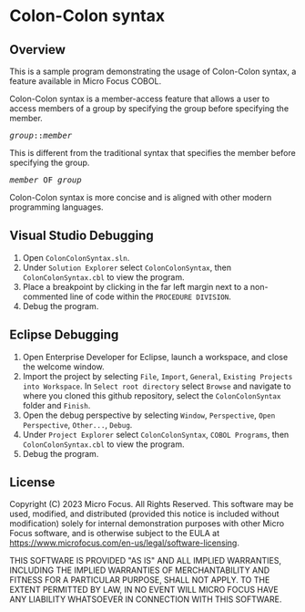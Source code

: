 # Colon-Colon syntax

## Overview

This is a sample program demonstrating the usage of Colon-Colon syntax, a feature available in Micro Focus COBOL.

Colon-Colon syntax is a member-access feature that allows a user to access members of a group by specifying the group before specifying the member.
<pre><i>group</i>::<i>member</i></pre>

This is different from the traditional syntax that specifies the member before specifying the group.
<pre><i>member</i> OF <i>group</i></pre>

Colon-Colon syntax is more concise and is aligned with other modern programming languages.


## Visual Studio Debugging
1. Open `ColonColonSyntax.sln`.
2. Under `Solution Explorer` select `ColonColonSyntax`, then `ColonColonSyntax.cbl` to view the program.
3. Place a breakpoint by clicking in the far left margin next to a non-commented line of code within the `PROCEDURE DIVISION`.
4. Debug the program.

## Eclipse Debugging
1. Open Enterprise Developer for Eclipse, launch a workspace, and close the welcome window.
2. Import the project by selecting `File`, `Import`, `General`, `Existing Projects into Workspace`. In `Select root directory` select `Browse` and navigate to where you cloned this github repository, select the `ColonColonSyntax` folder and `Finish`.
3. Open the debug perspective by selecting `Window`, `Perspective`, `Open Perspective`, `Other...`, `Debug`.
4. Under `Project Explorer` select `ColonColonSyntax`, `COBOL Programs`, then `ColonColonSyntax.cbl` to view the program.
5. Debug the program.

## License

Copyright (C) 2023 Micro Focus. All Rights Reserved.
This software may be used, modified, and distributed
(provided this notice is included without modification)
solely for internal demonstration purposes with other
Micro Focus software, and is otherwise subject to the EULA at
https://www.microfocus.com/en-us/legal/software-licensing.

THIS SOFTWARE IS PROVIDED "AS IS" AND ALL IMPLIED
WARRANTIES, INCLUDING THE IMPLIED WARRANTIES OF
MERCHANTABILITY AND FITNESS FOR A PARTICULAR PURPOSE,
SHALL NOT APPLY.
TO THE EXTENT PERMITTED BY LAW, IN NO EVENT WILL
MICRO FOCUS HAVE ANY LIABILITY WHATSOEVER IN CONNECTION
WITH THIS SOFTWARE.